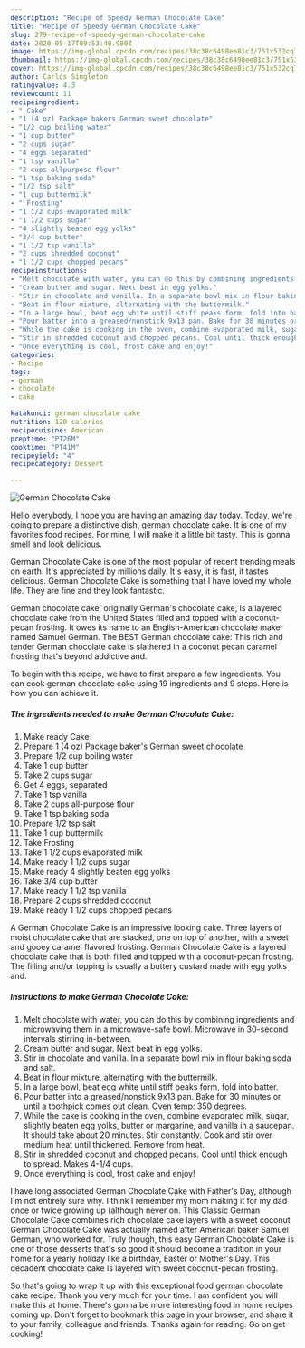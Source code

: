 ```yaml
---
description: "Recipe of Speedy German Chocolate Cake"
title: "Recipe of Speedy German Chocolate Cake"
slug: 279-recipe-of-speedy-german-chocolate-cake
date: 2020-05-17T09:53:40.980Z
image: https://img-global.cpcdn.com/recipes/38c38c6498ee81c3/751x532cq70/german-chocolate-cake-recipe-main-photo.jpg
thumbnail: https://img-global.cpcdn.com/recipes/38c38c6498ee81c3/751x532cq70/german-chocolate-cake-recipe-main-photo.jpg
cover: https://img-global.cpcdn.com/recipes/38c38c6498ee81c3/751x532cq70/german-chocolate-cake-recipe-main-photo.jpg
author: Carlos Singleton
ratingvalue: 4.3
reviewcount: 11
recipeingredient:
- " Cake"
- "1 (4 oz) Package bakers German sweet chocolate"
- "1/2 cup boiling water"
- "1 cup butter"
- "2 cups sugar"
- "4 eggs separated"
- "1 tsp vanilla"
- "2 cups allpurpose flour"
- "1 tsp baking soda"
- "1/2 tsp salt"
- "1 cup buttermilk"
- " Frosting"
- "1 1/2 cups evaporated milk"
- "1 1/2 cups sugar"
- "4 slightly beaten egg yolks"
- "3/4 cup butter"
- "1 1/2 tsp vanilla"
- "2 cups shredded coconut"
- "1 1/2 cups chopped pecans"
recipeinstructions:
- "Melt chocolate with water, you can do this by combining ingredients and microwaving them in a microwave-safe bowl. Microwave in 30-second intervals stirring in-between."
- "Cream butter and sugar. Next beat in egg yolks."
- "Stir in chocolate and vanilla. In a separate bowl mix in flour baking soda and salt."
- "Beat in flour mixture, alternating with the buttermilk."
- "In a large bowl, beat egg white until stiff peaks form, fold into batter."
- "Pour batter into a greased/nonstick 9x13 pan. Bake for 30 minutes or until a toothpick comes out clean. Oven temp: 350 degrees."
- "While the cake is cooking in the oven, combine evaporated milk, sugar, slightly beaten egg yolks, butter or margarine, and vanilla in a saucepan. It should take about 20 minutes. Stir constantly. Cook and stir over medium heat until thickened. Remove from heat."
- "Stir in shredded coconut and chopped pecans. Cool until thick enough to spread. Makes 4-1/4 cups."
- "Once everything is cool, frost cake and enjoy!"
categories:
- Recipe
tags:
- german
- chocolate
- cake

katakunci: german chocolate cake 
nutrition: 120 calories
recipecuisine: American
preptime: "PT26M"
cooktime: "PT41M"
recipeyield: "4"
recipecategory: Dessert

---
```



![German Chocolate Cake](https://img-global.cpcdn.com/recipes/38c38c6498ee81c3/751x532cq70/german-chocolate-cake-recipe-main-photo.jpg)

Hello everybody, I hope you are having an amazing day today. Today, we're going to prepare a distinctive dish, german chocolate cake. It is one of my favorites food recipes. For mine, I will make it a little bit tasty. This is gonna smell and look delicious.

German Chocolate Cake is one of the most popular of recent trending meals on earth. It's appreciated by millions daily. It's easy, it is fast, it tastes delicious. German Chocolate Cake is something that I have loved my whole life. They are fine and they look fantastic.

German chocolate cake, originally German&#39;s chocolate cake, is a layered chocolate cake from the United States filled and topped with a coconut-pecan frosting. It owes its name to an English-American chocolate maker named Samuel German. The BEST German chocolate cake: This rich and tender German chocolate cake is slathered in a coconut pecan caramel frosting that&#39;s beyond addictive and.


To begin with this recipe, we have to first prepare a few ingredients. You can cook german chocolate cake using 19 ingredients and 9 steps. Here is how you can achieve it.

<!--inarticleads1-->

##### The ingredients needed to make German Chocolate Cake:

1. Make ready  Cake
1. Prepare 1 (4 oz) Package baker&#39;s German sweet chocolate
1. Prepare 1/2 cup boiling water
1. Take 1 cup butter
1. Take 2 cups sugar
1. Get 4 eggs, separated
1. Take 1 tsp vanilla
1. Take 2 cups all-purpose flour
1. Take 1 tsp baking soda
1. Prepare 1/2 tsp salt
1. Take 1 cup buttermilk
1. Take  Frosting
1. Take 1 1/2 cups evaporated milk
1. Make ready 1 1/2 cups sugar
1. Make ready 4 slightly beaten egg yolks
1. Take 3/4 cup butter
1. Make ready 1 1/2 tsp vanilla
1. Prepare 2 cups shredded coconut
1. Make ready 1 1/2 cups chopped pecans


A German Chocolate Cake is an impressive looking cake. Three layers of moist chocolate cake that are stacked, one on top of another, with a sweet and gooey caramel flavored frosting. German Chocolate Cake is a layered chocolate cake that is both filled and topped with a coconut-pecan frosting. The filling and/or topping is usually a buttery custard made with egg yolks and. 

<!--inarticleads2-->

##### Instructions to make German Chocolate Cake:

1. Melt chocolate with water, you can do this by combining ingredients and microwaving them in a microwave-safe bowl. Microwave in 30-second intervals stirring in-between.
1. Cream butter and sugar. Next beat in egg yolks.
1. Stir in chocolate and vanilla. In a separate bowl mix in flour baking soda and salt.
1. Beat in flour mixture, alternating with the buttermilk.
1. In a large bowl, beat egg white until stiff peaks form, fold into batter.
1. Pour batter into a greased/nonstick 9x13 pan. Bake for 30 minutes or until a toothpick comes out clean. Oven temp: 350 degrees.
1. While the cake is cooking in the oven, combine evaporated milk, sugar, slightly beaten egg yolks, butter or margarine, and vanilla in a saucepan. It should take about 20 minutes. Stir constantly. Cook and stir over medium heat until thickened. Remove from heat.
1. Stir in shredded coconut and chopped pecans. Cool until thick enough to spread. Makes 4-1/4 cups.
1. Once everything is cool, frost cake and enjoy!


I have long associated German Chocolate Cake with Father&#39;s Day, although I&#39;m not entirely sure why. I think I remember my mom making it for my dad once or twice growing up (although never on. This Classic German Chocolate Cake combines rich chocolate cake layers with a sweet coconut German Chocolate Cake was actually named after American baker Samuel German, who worked for. Truly though, this easy German Chocolate Cake is one of those desserts that&#39;s so good it should become a tradition in your home for a yearly holiday like a birthday, Easter or Mother&#39;s Day. This decadent chocolate cake is layered with sweet coconut-pecan frosting. 

So that's going to wrap it up with this exceptional food german chocolate cake recipe. Thank you very much for your time. I am confident you will make this at home. There's gonna be more interesting food in home recipes coming up. Don't forget to bookmark this page in your browser, and share it to your family, colleague and friends. Thanks again for reading. Go on get cooking!
